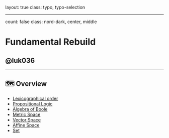 layout: true
class: typo, typo-selection

---

count: false
class: nord-dark, center, middle

# Fundamental Rebuild

## @luk036

---

## 🗺️ Overview

- [Lexicographical order](lexi_order.html)
- [Propositional Logic](logic.html)
- [Algebra of Boole](boole.html)
- [Metric Space](metric_space.html)
- [Vector Space](vector_space.html)
- [Affine Space](affine_space.html)
- [Set](set.html)
